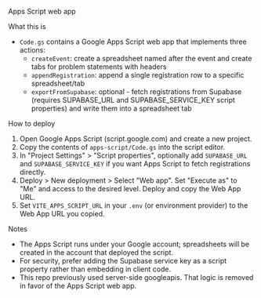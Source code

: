 Apps Script web app

What this is

- `Code.gs` contains a Google Apps Script web app that implements three actions:
  - `createEvent`: create a spreadsheet named after the event and create tabs for problem statements with headers
  - `appendRegistration`: append a single registration row to a specific spreadsheet/tab
  - `exportFromSupabase`: optional - fetch registrations from Supabase (requires SUPABASE_URL and SUPABASE_SERVICE_KEY script properties) and write them into a spreadsheet tab

How to deploy

1. Open Google Apps Script (script.google.com) and create a new project.
2. Copy the contents of `apps-script/Code.gs` into the script editor.
3. In "Project Settings" > "Script properties", optionally add `SUPABASE_URL` and `SUPABASE_SERVICE_KEY` if you want Apps Script to fetch registrations directly.
4. Deploy > New deployment > Select "Web app". Set "Execute as" to "Me" and access to the desired level. Deploy and copy the Web App URL.
5. Set `VITE_APPS_SCRIPT_URL` in your `.env` (or environment provider) to the Web App URL you copied.

Notes

- The Apps Script runs under your Google account; spreadsheets will be created in the account that deployed the script.
- For security, prefer adding the Supabase service key as a script property rather than embedding in client code.
- This repo previously used server-side googleapis. That logic is removed in favor of the Apps Script web app.
